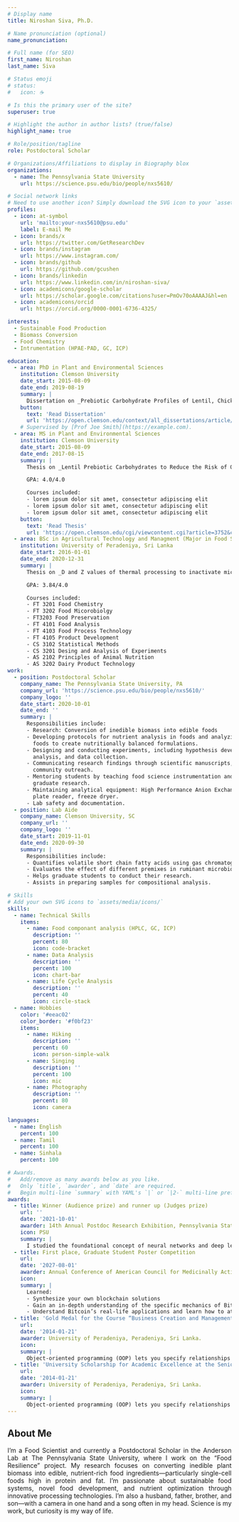 ```yaml
---
# Display name
title: Niroshan Siva, Ph.D.

# Name pronunciation (optional)
name_pronunciation:

# Full name (for SEO)
first_name: Niroshan
last_name: Siva

# Status emoji
# status:
#   icon: ☕️

# Is this the primary user of the site?
superuser: true

# Highlight the author in author lists? (true/false)
highlight_name: true

# Role/position/tagline
role: Postdoctoral Scholar

# Organizations/Affiliations to display in Biography blox
organizations:
  - name: The Pennsylvania State University
    url: https://science.psu.edu/bio/people/nxs5610/

# Social network links
# Need to use another icon? Simply download the SVG icon to your `assets/media/icons/` folder.
profiles:
  - icon: at-symbol
    url: 'mailto:your-nxs5610@psu.edu'
    label: E-mail Me
  - icon: brands/x
    url: https://twitter.com/GetResearchDev
  - icon: brands/instagram
    url: https://www.instagram.com/
  - icon: brands/github
    url: https://github.com/gcushen
  - icon: brands/linkedin
    url: https://www.linkedin.com/in/niroshan-siva/
  - icon: academicons/google-scholar
    url: https://scholar.google.com/citations?user=PmOv70oAAAAJ&hl=en
  - icon: academicons/orcid
    url: https://orcid.org/0000-0001-6736-4325/

interests:
  - Sustainable Food Production
  - Biomass Conversion
  - Food Chemistry
  - Intrumentation (HPAE-PAD, GC, ICP)

education:
  - area: PhD in Plant and Environmental Sciences
    institution: Clemson University
    date_start: 2015-08-09
    date_end: 2019-08-19
    summary: |
      Dissertation on _Prebiotic Carbohydrate Profiles of Lentil, Chickpea, and Common Bean_. Presented papers at 5 IEEE conferences with the contributions being published in 2 Springer journals.
    button:
      text: 'Read Dissertation'
      url: 'https://open.clemson.edu/context/all_dissertations/article/3446/viewcontent/Siva_clemson_0050D_15447.pdf'
    # Supervised by [Prof Joe Smith](https://example.com).
  - area: MS in Plant and Environmental Sciences
    institution: Clemson University
    date_start: 2015-08-09
    date_end: 2017-08-15
    summary: |
      Thesis on _Lentil Prebiotic Carbohydrates to Reduce the Risk of Obesity_.

      GPA: 4.0/4.0

      Courses included:
      - lorem ipsum dolor sit amet, consectetur adipiscing elit
      - lorem ipsum dolor sit amet, consectetur adipiscing elit
      - lorem ipsum dolor sit amet, consectetur adipiscing elit
    button:
      text: 'Read Thesis'
      url: 'https://open.clemson.edu/cgi/viewcontent.cgi?article=3752&context=all_theses'
  - area: BSc in Agricultural Technology and Managment (Major in Food Science and Technology)
    institution: University of Peradeniya, Sri Lanka
    date_start: 2016-01-01
    date_end: 2020-12-31
    summary: |
      Thesis on _D and Z values of thermal processing to inactivate microorganisms and preserve vitamin C in king coconut water using mathematical models_

      GPA: 3.84/4.0

      Courses included:
      - FT 3201 Food Chemistry
      - FT 3202 Food Micorobiolgy
      - FT3203 Food Preservation
      - FT 4101 Food Analysis
      - FT 4103 Food Process Technology
      - FT 4105 Product Development
      - CS 3102 Statistical Methods
      - CS 3201 Desing and Analysis of Experiments
      - AS 2102 Principles of Animal Nutrition
      - AS 3202 Dairy Product Technology
work:
  - position: Postdoctoral Scholar
    company_name: The Pennsylvania State University, PA
    company_url: 'https://science.psu.edu/bio/people/nxs5610/'
    company_logo: ''
    date_start: 2020-10-01
    date_end: ''
    summary: |
      Responsibilities include:
      - Research: Conversion of inedible biomass into edible foods
      - Developing protocols for nutrient analysis in foods and analyzing nutrient composition of biomassderived
        foods to create nutritionally balanced formulations.
      - Designing and conducting experiments, including hypothesis development, proposal writing, statistical
        analysis, and data collection.
      - Communicating research findings through scientific manuscripts, conference presentations, and
        community outreach.
      - Mentoring students by teaching food science instrumentation and guiding undergraduate and
        graduate research.
      - Maintaining analytical equipment: High Performance Anion Exchange Chromatography system,
        plate reader, freeze dryer.
      - Lab safety and documentation.
  - position: Lab Aide
    company_name: Clemson University, SC
    company_url: ''
    company_logo: ''
    date_start: 2019-11-01
    date_end: 2020-09-30
    summary: |
      Responsibilities include:
      - Quantifies volatile short chain fatty acids using gas chromatography (GC-FID).
      - Evaluates the effect of different premixes in ruminant microbiome and milk fat.
      - Helps graduate students to conduct their research.
      - Assists in preparing samples for compositional analysis.

# Skills
# Add your own SVG icons to `assets/media/icons/`
skills:
  - name: Technical Skills
    items:
      - name: Food componant analysis (HPLC, GC, ICP)
        description: ''
        percent: 80
        icon: code-bracket
      - name: Data Analysis
        description: ''
        percent: 100
        icon: chart-bar
      - name: Life Cycle Analysis
        description: ''
        percent: 40
        icon: circle-stack
  - name: Hobbies
    color: '#eeac02'
    color_border: '#f0bf23'
    items:
      - name: Hiking
        description: ''
        percent: 60
        icon: person-simple-walk
      - name: Singing
        description: ''
        percent: 100
        icon: mic
      - name: Photography
        description: ''
        percent: 80
        icon: camera

languages:
  - name: English
    percent: 100
  - name: Tamil
    percent: 100
  - name: Sinhala
    percent: 100

# Awards.
#   Add/remove as many awards below as you like.
#   Only `title`, `awarder`, and `date` are required.
#   Begin multi-line `summary` with YAML's `|` or `|2-` multi-line prefix and indent 2 spaces below.
awards:
  - title: Winner (Audience prize) and runner up (Judges prize)
    url: ''
    date: '2021-10-01'
    awarder: 14th Annual Postdoc Research Exhibition, Pennsylvania State University, PA.
    icon: PSU
    summary: |
      I studied the foundational concept of neural networks and deep learning. By the end, I was familiar with the significant technological trends driving the rise of deep learning; build, train, and apply fully connected deep neural networks; implement efficient (vectorized) neural networks; identify key parameters in a neural network’s architecture; and apply deep learning to your own applications.
  - title: First place, Graduate Student Poster Competition
    url:
    date: '2027-08-01'
    awarder: Annual Conference of American Council for Medicinally Active Plants, Clemson University, SC.
    icon:
    summary: |
      Learned:
      - Synthesize your own blockchain solutions
      - Gain an in-depth understanding of the specific mechanics of Bitcoin
      - Understand Bitcoin’s real-life applications and learn how to attack and destroy Bitcoin, Ethereum, smart contracts and Dapps, and alternatives to
  - title: 'Gold Medal for the Course “Business Creation and Management”'
    url:
    date: '2014-01-21'
    awarder: University of Peradeniya, Peradeniya, Sri Lanka.
    icon:
    summary: |
      Object-oriented programming (OOP) lets you specify relationships between functions and the objects that they can act on, helping you manage complexity in your code. This is an intermediate level course, providing an introduction to OOP, using the S3 and R6 systems. S3 is a great day-to-day R programming tool that simplifies some of the functions that you write. R6 is especially useful for industry-specific analyses, working with web APIs, and building GUIs.
  - title: 'University Scholarship for Academic Excellence at the Senior Year'
    url:
    date: '2014-01-21'
    awarder: University of Peradeniya, Peradeniya, Sri Lanka.
    icon:
    summary: |
      Object-oriented programming (OOP) lets you specify relationships between functions and the objects that they can act on, helping you manage complexity in your code. This is an intermediate level course, providing an introduction to OOP, using the S3 and R6 systems. S3 is a great day-to-day R programming tool that simplifies some of the functions that you write. R6 is especially useful for industry-specific analyses, working with web APIs, and building GUIs.
---
```


## About Me

<div style="text-align: justify">
I’m a Food Scientist and currently a Postdoctoral Scholar in the Anderson Lab at The Pennsylvania State University, where I work on the “Food Resilience” project. My research focuses on converting inedible plant biomass into edible, nutrient-rich food ingredients—particularly single-cell foods high in protein and fat. I’m passionate about sustainable food systems, novel food development, and nutrient optimization through innovative processing technologies.
I’m also a husband, father, brother, and son—with a camera in one hand and a song often in my head. Science is my work, but curiosity is my way of life.
</div>
